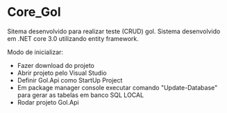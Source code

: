 # Core_Gol
Sitema desenvolvido para realizar teste (CRUD) gol. 
Sistema desenvolvido em .NET core 3.0 utilizando entity framework.

Modo de inicializar:

- Fazer download do projeto
- Abrir projeto pelo Visual Studio
- Definir Gol.Api como StartUp Project 
- Em package manager console executar comando "Update-Database" para gerar as tabelas em banco SQL LOCAL
- Rodar projeto Gol.Api

